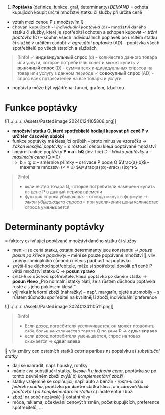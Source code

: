 1) **Poptávka** (definice, funkce, graf, determinanty) *DEMAND* = ochota kupujících koupit určité množství statku či služby při určité ceně
- vztah mezi cenou P a množstvím Q
- chování kupujících
✓ *individuální poptávka* (d) – množství daného statku či služby, které je spotřebitel ochoten a schopen kupovat
✓ *tržní poptávka* (D) – souhrn všech individuálních poptávek po určitém statku či službě v určitém období
✓ *agregátní poptávka* (AD) – poptávka všech spotřebitelů po všech statcích a službách

>[!info] 
>✓ **индивидуальный спрос** (d) - количество данного товара или услуги, которое потребитель хочет и может купить
> ✓ **рыночный спрос** (D) - сумма всех индивидуальных спросов на товар или услугу в данном периоде
> ✓ **совокупный спрос** (AD) - спрос всех потребителей на все товары и услуги

- poptávka může být vyjádřena: funkcí, grafem, tabulkou
# Funkce poptávky

![[../../../../Assets/Pasted image 20240124105806.png]]

- **množství statku Q, které spotřebitelé hodlají kupovat při ceně P v určitém časovém období**
- funkce poptávky má klesající průběh – proto mínus ve vzorečku → *zákon klesající poptávky* = s rostoucí cenou klesá poptávané množství
-  lineární funkce poptávky **P = a – bQ** (inv. fce)
D – *křivka poptávky*
a – *maximální cena* (Q = 0)
	 - b = tg α – směrnice přímky – derivace P podle Q
$\frac{a}{b}$ – maximální množství (P = 0)
$Q=\frac{a}{b}-\frac{1}{b}*P$
>[!info]
>- количество товара Q, которое потребители намерены купить по цене P в данный период времени
>- функция спроса убывающая - отсюда минус в формуле → *закон убывающего спроса* = при увеличении цены количество спроса уменьшается
# Determinanty poptávky

= faktory ovlivňující poptávané množství daného statku či služby
- mění-li se cena statku, ostatní determinanty jsou konstantní → *pouze posun po křivce poptávky!* – mění se pouze poptávané množství
 vliv změny nominálního důchodu ceteris paribus1 na poptávku
- zvýší-li se důchod spotřebitele, může si spotřebitel dovolit při ceně P větší množství statku Q → **posun vpravo**
- sníží-li se důchod spotřebitele, klesá poptávka po daném statku → **posun vlevo**
„Pro normální statky platí, že s růstem důchodu poptávka roste a s jeho poklesem klesá.“
- výjimka inferiorní zboží (náhražky) – např. margarín, ojeté automobily – s růstem důchodu spotřebitel na kvalitnější zboží; individuální preference

![[../../../../Assets/Pasted image 20240124110511.png]]

>[!info]
>- Если доход потребителя увеличивается, он может позволить себе большее количество товара Q по цене P → **сдвиг вправо**
>- если доход потребителя уменьшается, спрос на товар снижается → **сдвиг влево**

 vliv změny cen ostatních statků ceteris paribus na poptávku
a) *substituční statky*
- dají se nahradit, např. housky, rohlíky
- máme dva substituční statky, *klesne-li u jednoho cena*, poptávka se po tomto zlevněném zboží *zvýší*
b) *komplementární zboží*
- statky vzájemně se doplňující, např. auto a benzín
*- roste-li cena jednoho statku*, poptávka po daném statku klesá, ale zároveň *klesá poptávka i po komplementárním statku*
c) indiferentní zboží
- zboží na sobě nezávislé
 ostatní vlivy
- móda, reklama, očekávání cenových změn, počet kupujících, preference spotřebitelů, …